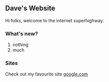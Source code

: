 ## Dave's Website

Hi folks, welcome to the internet superhighway.


### What's new?
1. nothing
2. much


### Sites

Check out my favourite site [google.com](https://google.com)

